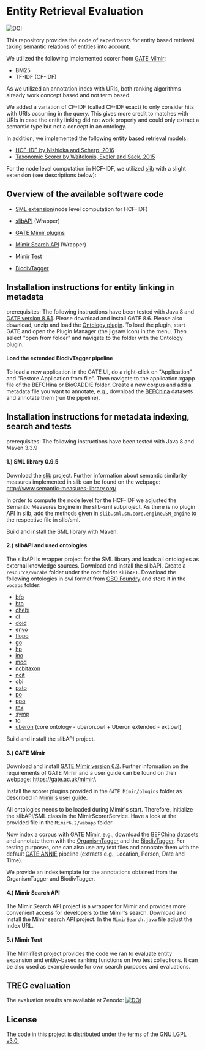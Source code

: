 # Entity Retrieval Evaluation

[![DOI](https://zenodo.org/badge/DOI/10.5281/zenodo.7396799.svg)](https://doi.org/10.5281/zenodo.7396799)

This repository provides the code of experiments for entity based retrieval taking semantic relations of entities into account.

We utilized the following implemented scorer from [GATE Mímir](https://github.com/GateNLP/mimir/):

* BM25
* TF-IDF (CF-IDF)

As we utilized an annotation index with URIs, both ranking algorithms already work concept based and not term based.

We added a variation of CF-IDF (called CF-IDF exact) to only consider hits with URIs occurring in the query. This gives more credit to matches with URIs in case the entity linking did not work properly and could only extract a semantic type but not a concept in an ontology.

In addition, we implemented the following entity based retrieval models:

* [HCF-IDF by Nishioka and Scherp, 2016](https://doi.org/10.1145/2910896.2910898)
* [Taxonomic Scorer by Waitelonis, Exeler and Sack, 2015](https://ceur-ws.org/Vol-1581/)

For the node level computation in HCF-IDF, we utilized [slib](https://github.com/sharispe/slib) with a slight extension (see descriptions below):

## Overview of the available software code

* [SML extension](https://github.com/MetadataRetrieval/code/tree/main/slib-sml/src/main/java/slib/sml/sm/core/engine)(node level computation for HCF-IDF)

* [slibAPI](https://github.com/MetadataRetrieval/code/tree/main/slibAPI) (Wrapper)

* [GATE Mimír plugins](https://github.com/MetadataRetrieval/code/tree/main/Mimir6.2)

* [Mímir Search API](https://github.com/MetadataRetrieval/code/tree/main/MimirSearchAPI) (Wrapper)

* [Mímir Test](https://github.com/MetadataRetrieval/code/tree/main/MimirTest/mimirTest)

* [BiodivTagger]((https://github.com/MetadataRetrieval/code/tree/main/BiodivTagger))

## Installation instructions for entity linking in metadata

prerequisites: The following instructions have been tested with Java 8 and [GATE version 8.6.1](https://gate.ac.uk/). Please download and install GATE 8.6. Please also download, unzip and load the [Ontology plugin](https://github.com/GateNLP/gateplugin-Ontology/releases/tag/v8.5). To load the plugin, start GATE and open the Plugin Manager (the jigsaw icon) in the menu. Then select "open from folder" and navigate to the folder with the Ontology plugin.

#### Load the extended BiodivTagger pipeline

To load a new application in the GATE UI, do a right-click on "Application" and "Restore Application from file". Then navigate to the application.xgapp file of the BEFCHina or BioCADDIE folder. Create a new corpus and add a metadata file you want to annotate, e.g., download the [BEFChina](https://bef-china.com/) datasets and annotate them (run the pipeline). 


## Installation instructions for metadata indexing, search and tests

prerequisites: The following instructions have been tested with Java 8 and Maven 3.3.9


#### 1.) SML library 0.9.5

Download the [slib](https://github.com/sharispe/slib) project. Further information about semantic similarity measures implemented in slib can be found on the webpage: http://www.semantic-measures-library.org/

In order to compute the node level for the HCF-IDF we adjusted the Semantic Measures Engine in the slib-sml subproject. As there is no plugin API in slib, add the methods given in  ``slib.sml.sm.core.engine.SM_engine`` to the respective file in slib/sml.

Build and install the SML library with Maven.

#### 2.) slibAPI and used ontologies

The slibAPI is wrapper project for the SML library and loads all ontologies as external knowledge sources. Download and install the slibAPI. Create a ``resource/vocabs`` folder under the root folder ``slibAPI``. Download the following ontologies in owl format from [OBO Foundry](http://www.obofoundry.org/) and store it in the ``vocabs`` folder: 

* [bfo](http://www.obofoundry.org/ontology/bfo.html)
* [bto](http://www.obofoundry.org/ontology/bto.html)
* [chebi](http://www.obofoundry.org/ontology/chebi.html)
* [cl](http://www.obofoundry.org/ontology/cl.html)
* [doid](http://www.obofoundry.org/ontology/doid.html)
* [envo](http://www.obofoundry.org/ontology/envo.html)
* [flopo](http://www.obofoundry.org/ontology/flopo.html)
* [go](http://www.obofoundry.org/ontology/go.html)
* [hp](http://www.obofoundry.org/ontology/hp.html)
* [ino](http://www.obofoundry.org/ontology/ino.html) 
* [mod](http://www.obofoundry.org/ontology/mod.html)
* [ncbitaxon](http://www.obofoundry.org/ontology/ncbitaxon.html)
* [ncit](http://www.obofoundry.org/ontology/ncit.html)
* [obi](http://www.obofoundry.org/ontology/obi.html)
* [pato](http://www.obofoundry.org/ontology/pato.html)
* [po](http://www.obofoundry.org/ontology/po.html)
* [ppo](http://www.obofoundry.org/ontology/ppo.html)
* [rex](http://www.obofoundry.org/ontology/rex.html)
* [symp](http://www.obofoundry.org/ontology/symp.html)
* [to](http://www.obofoundry.org/ontology/to.html)
* [uberon](http://www.obofoundry.org/ontology/uberon.html) (core ontology - uberon.owl + Uberon extended - ext.owl)

Build and install the slibAPI project.

#### 3.) GATE Mímir

Download and install [GATE Mímir version 6.2](https://github.com/GateNLP/mimir/releases). Further information on the requirements of GATE Mímir and a user guide can be found on their webpage: https://gate.ac.uk/mimir/.

Install the scorer plugins provided in the ``GATE Mímir/plugins`` folder as described in [Mímir's user guide](https://gate.ac.uk/mimir/doc/mimir-guide.pdf). 

All ontologies needs to be loaded during Mímir's start. Therefore, initialize the  slibAPI/SML class in the MimirScorerService. Have a look at the provided file in the ``Mimir6.2/webapp`` folder 

Now index a corpus with GATE Mímir, e.g., download the [BEFChina](https://bef-china.com/) datasets and annotate them with the [OrganismTagger](http://dx.doi.org/10.1093/bioinformatics/btr452) and the [BiodivTagger](https://aclanthology.org/2020.lrec-1.560.pdf).
For testing purposes, one can also use any text files and annotate them with the default [GATE ANNIE](https://gate.ac.uk/ie/annie.html) pipeline (extracts e.g., Location, Person, Date and Time).

We provide an index template for the annotations obtained from the OrganismTagger and BiodivTagger.

#### 4.) Mímir Search API

The Mímir Search API project is a wrapper for Mímir and provides more convenient access for developers to the Mímir's search.
Download and install the Mímir search API project. In the ``MimirSearch.java`` file adjust the index URL.

#### 5.) Mímir Test

The MimirTest project provides the code we ran to evaluate entity expansion and entity-based ranking functions on two test collections. It can be also used as example code for own search purposes and evaluations. 

## TREC evaluation

The evaluation results are available at Zenodo: [![DOI](https://zenodo.org/badge/DOI/10.5281/zenodo.7396781.svg)](https://doi.org/10.5281/zenodo.7396781)

## License
The code in this project is distributed under the terms of the [GNU LGPL v3.0.](https://www.gnu.org/licenses/lgpl-3.0.en.html)
